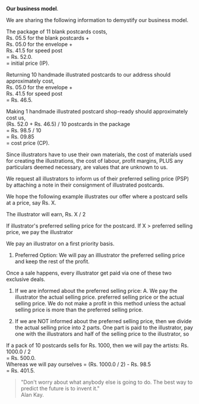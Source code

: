 **Our business model**.

We are sharing the following information to demystify our business model.

The package of 11 blank postcards costs,  
Rs. 05.5 for the blank postcards +  
Rs. 05.0 for the envelope +  
Rs. 41.5 for speed post  
= Rs. 52.0.  
= initial price (IP).

Returning 10 handmade illustrated postcards to our address should approximately cost,  
Rs. 05.0 for the envelope +  
Rs. 41.5 for speed post  
= Rs. 46.5.

Making 1 handmade illustrated postcard shop-ready should approximately cost us,  
(Rs. 52.0 + Rs. 46.5) / 10 postcards in the package  
= Rs. 98.5 / 10  
= Rs. 09.85  
= cost price (CP).

Since illustrators have to use their own materials, the cost of materials used for creating the illustrations, the cost of labour, profit margins, PLUS any particulars deemed necessary, are values that are unknown to us.

We request all illustrators to inform us of their preferred selling price (PSP) by attaching a note in their consignment of illustrated postcards.

We hope the following example illustrates our offer where a postcard sells at a price, say Rs. X.

The illustrator will earn, 
Rs. X / 2

If illustrator's preferred selling price for the postcard.
If X > preferred selling price, we pay the illustrator

We pay an illustrator on a first priority basis.


1. Preferred Option: We will pay an illlustrator the preferred selling price and keep the rest of the profit. 

Once a sale happens, every illustrator get paid via one of these two exclusive deals.

1. If we are informed about the preferred selling price:
A. We pay the illustrator the actual selling price. preferred selling price or the actual selling price. We do not make a profit in this method unless the actual selling price is more than the preferred selling price.  

2. If we are NOT informed about the preferred selling price, then we divide the actual selling price into 2 parts. One part is paid to the illustrator, pay one with the illustrators and  half of the selling price to the illustrator, so 

If a pack of 10 postcards sells for Rs. 1000, then we will pay the artists:
Rs. 1000.0 / 2  
= Rs. 500.0.  
Whereas we will pay ourselves
= (Rs. 1000.0 / 2) - Rs. 98.5  
= Rs. 401.5.

> "Don't worry about what anybody else is going to do. The best way to predict the future is to invent it."  
> Alan Kay.
